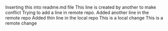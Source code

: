 Inserting this into readme.md file
This line is created by another to make conflict
Trying to add a line in remote repo.
Added another line in the remote repo
Added thin line in the local repo
This is a local change
This is a remote change
